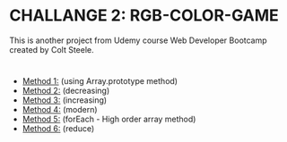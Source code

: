 # CHALLANGE 2: RGB-COLOR-GAME
This is another project from Udemy course Web Developer Bootcamp created by Colt Steele.
#

- [Method 1:](#Method-1) (using Array.prototype method)
- [Method 2:](#Method-2) (decreasing)
- [Method 3:](#Method-3) (increasing)
- [Method 4:](#Method-4) (modern)
- [Method 5:](#Method-5) (forEach - High order array method)
- [Method 6:](#Method-6) (reduce)

